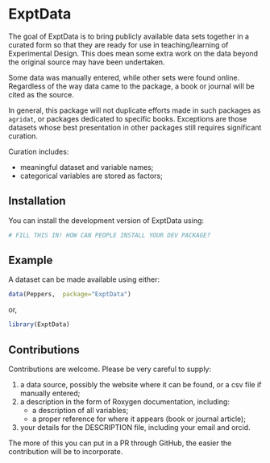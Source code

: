 
# ExptData

<!-- badges: start -->
<!-- badges: end -->

The goal of ExptData is to bring publicly available data sets together in a  curated form so that they are ready for use in teaching/learning of Experimental Design. This does mean some extra work on the data beyond the original source may have been undertaken.

Some data was manually entered, while other sets were found online. Regardless of the way data came to the package, a book or journal  will be cited as the source.

In general, this package will not duplicate efforts made in such packages as `agridat`, or packages dedicated to specific books. Exceptions are those datasets whose best presentation in other packages still requires significant curation. 

Curation includes:
- meaningful dataset and variable names;
- categorical variables are stored as factors;

## Installation

You can install the development version of ExptData using:

``` r
# FILL THIS IN! HOW CAN PEOPLE INSTALL YOUR DEV PACKAGE?
```

## Example

A dataset can be made available using either:

``` r
data(Peppers,  package="ExptData")
```

or, 

``` r
library(ExptData)
```


## Contributions

Contributions are welcome. Please be very careful to supply:

1. a data source, possibly the website where it can be found, or a csv file if manually entered;
2. a description in the form of Roxygen documentation, including:
    - a description of all variables;
    -  a proper reference for where it appears (book or journal article);
3. your details for the DESCRIPTION file, including your email and orcid.

The more of this you can put in a PR through GitHub, the easier the contribution will be to incorporate.
